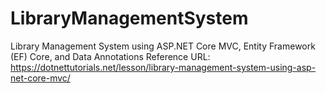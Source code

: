 # LibraryManagementSystem
Library Management System using ASP.NET Core MVC, Entity Framework (EF) Core, and Data Annotations Reference URL: https://dotnettutorials.net/lesson/library-management-system-using-asp-net-core-mvc/

